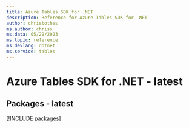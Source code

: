 ```yaml
---
title: Azure Tables SDK for .NET
description: Reference for Azure Tables SDK for .NET
author: christothes
ms.author: chriss
ms.data: 05/29/2023
ms.topic: reference
ms.devlang: dotnet
ms.service: tables
---
```

# Azure Tables SDK for .NET - latest
## Packages - latest
[!INCLUDE [packages](tables-index.md)]